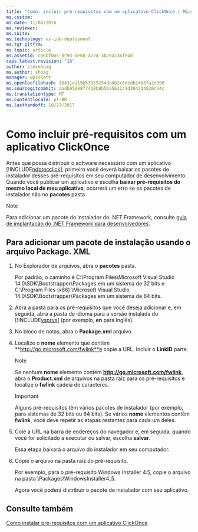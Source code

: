 ```yaml
---
title: "Como: incluir pré-requisitos com um aplicativo ClickOnce | Microsoft Docs"
ms.custom: 
ms.date: 11/04/2016
ms.reviewer: 
ms.suite: 
ms.technology: vs-ide-deployment
ms.tgt_pltfrm: 
ms.topic: article
ms.assetid: c66bf0a5-8c93-4e68-a224-3b29ac36fe4d
caps.latest.revision: "16"
author: stevehoag
ms.author: shoag
manager: wpickett
ms.openlocfilehash: 18431ea15b53959234da4b2c6dedb24b8fa2e390
ms.sourcegitcommit: aadb9588877418b8b55a5612c1d3842d4520ca4c
ms.translationtype: MT
ms.contentlocale: pt-BR
ms.lasthandoff: 10/27/2017
---
```

# <a name="how-to-include-prerequisites-with-a-clickonce-application"></a>Como incluir pré-requisitos com um aplicativo ClickOnce
Antes que possa distribuir o software necessário com um aplicativo [!INCLUDE[ndptecclick](../deployment/includes/ndptecclick_md.md)], primeiro você deverá baixar os pacotes de instalador desses pré-requisitos em seu computador de desenvolvimento. Quando você publicar um aplicativo e escolha **baixar pré-requisitos do mesmo local de meu aplicativo**, ocorrerá um erro se os pacotes de instalador não no **pacotes** pasta.  
  
> [!NOTE]
>  Para adicionar um pacote do instalador do .NET Framework, consulte [guia de implantação do .NET Framework para desenvolvedores](http://msdn.microsoft.com/library/ee942965\(v=vs.110\).aspx).  
  
##  <a name="Package"></a>Para adicionar um pacote de instalação usando o arquivo Package. XML  
  
1.  No Explorador de arquivos, abra o **pacotes** pasta.  
  
     Por padrão, o caminho é C:\Program Files\Microsoft Visual Studio 14.0\SDK\Bootstrapper\Packages em um sistema de 32 bits e C:\Program Files (x86) \Microsoft Visual Studio 14.0\SDK\Bootstrapper\Packages em um sistema de 64 bits.  
  
2.  Abra a pasta para os pré-requisitos que você deseja adicionar e, em seguida, abra a pasta de idioma para a versão instalada do [!INCLUDE[vsprvs](../code-quality/includes/vsprvs_md.md)] (por exemplo, **en** para inglês).  
  
3.  No bloco de notas, abra o **Package.xml** arquivo.  
  
4.  Localize o **nome** elemento que contém **http://go.microsoft.com/fwlink**e copie a URL. Incluir o **LinkID** parte.  
  
    > [!NOTE]
    >  Se nenhum **nome** elemento contém **http://go.microsoft.com/fwlink**, abra o **Product.xml** de arquivos na pasta raiz para os pré-requisitos e localize o  **fwlink** cadeia de caracteres.  
  
    > [!IMPORTANT]
    >  Alguns pré-requisitos têm vários pacotes de instalador (por exemplo, para sistemas de 32 bits ou 64 bits). Se vários **nome** elementos contêm **fwlink**, você deve repetir as etapas restantes para cada um deles.  
  
5.  Cole a URL na barra de endereços do navegador e, em seguida, quando você for solicitado a executar ou salvar, escolha **salvar**.  
  
     Essa etapa baixará o arquivo do instalador em seu computador.  
  
6.  Copie o arquivo na pasta raiz do pré-requisito.  
  
     Por exemplo, para o pré-requisito Windows Installer 4.5, copie o arquivo na pasta \Packages\WindowsInstaller4_5.  
  
     Agora você poderá distribuir o pacote de instalador com seu aplicativo.  
  
## <a name="see-also"></a>Consulte também  
 [Como instalar pré-requisitos com um aplicativo ClickOnce](../deployment/how-to-install-prerequisites-with-a-clickonce-application.md)